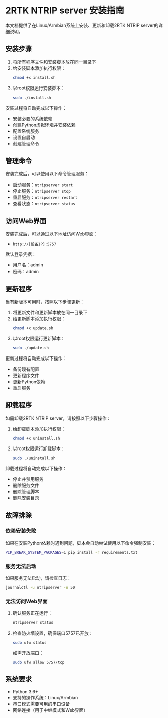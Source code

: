 # 2RTK NTRIP server 安装指南

本文档提供了在Linux/Armbian系统上安装、更新和卸载2RTK NTRIP server的详细说明。

## 安装步骤

1. 将所有程序文件和安装脚本放在同一目录下
2. 给安装脚本添加执行权限：
   ```bash
   chmod +x install.sh
   ```
3. 以root权限运行安装脚本：
   ```bash
   sudo ./install.sh
   ```

安装过程将自动完成以下操作：
- 安装必要的系统依赖
- 创建Python虚拟环境并安装依赖
- 配置系统服务
- 设置自启动
- 创建管理命令

## 管理命令

安装完成后，可以使用以下命令管理服务：

- 启动服务：`ntripserver start`
- 停止服务：`ntripserver stop`
- 重启服务：`ntripserver restart`
- 查看状态：`ntripserver status`

## 访问Web界面

安装完成后，可以通过以下地址访问Web界面：
- `http://[设备IP]:5757`

默认登录凭据：
- 用户名：admin
- 密码：admin

## 更新程序

当有新版本可用时，按照以下步骤更新：

1. 将更新文件和更新脚本放在同一目录下
2. 给更新脚本添加执行权限：
   ```bash
   chmod +x update.sh
   ```
3. 以root权限运行更新脚本：
   ```bash
   sudo ./update.sh
   ```

更新过程将自动完成以下操作：
- 备份现有配置
- 更新程序文件
- 更新Python依赖
- 重启服务

## 卸载程序

如需卸载2RTK NTRIP server，请按照以下步骤操作：

1. 给卸载脚本添加执行权限：
   ```bash
   chmod +x uninstall.sh
   ```
2. 以root权限运行卸载脚本：
   ```bash
   sudo ./uninstall.sh
   ```

卸载过程将自动完成以下操作：
- 停止并禁用服务
- 删除服务文件
- 删除管理脚本
- 删除安装目录

## 故障排除

### 依赖安装失败

如果在安装Python依赖时遇到问题，脚本会自动尝试使用以下命令强制安装：
```bash
PIP_BREAK_SYSTEM_PACKAGES=1 pip install -r requirements.txt
```

### 服务无法启动

如果服务无法启动，请检查日志：
```bash
journalctl -u ntripserver -n 50
```

### 无法访问Web界面

1. 确认服务正在运行：
   ```bash
   ntripserver status
   ```
2. 检查防火墙设置，确保端口5757已开放：
   ```bash
   sudo ufw status
   ```
   如需开放端口：
   ```bash
   sudo ufw allow 5757/tcp
   ```

## 系统要求

- Python 3.6+
- 支持的操作系统：Linux/Armbian
- 串口模式需要可用的串口设备
- 网络连接（用于中继模式和Web界面）